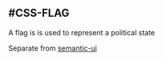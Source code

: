 #CSS-FLAG
-
A flag is is used to represent a political state

Separate from [semantic-ui](https://github.com/Semantic-Org/Semantic-UI)
